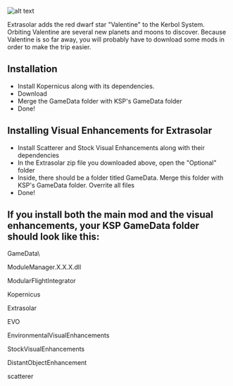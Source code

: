 ![alt text](https://i.imgur.com/VvRB2lN.png)

Extrasolar adds the red dwarf star "Valentine" to the Kerbol System. Orbiting Valentine are several new planets and moons to discover. Because Valentine is so far away, you will probably have to download some mods in order to make the trip easier.

## Installation
* Install Kopernicus along with its dependencies. 
* Download
* Merge the GameData folder with KSP's GameData folder
* Done!

## Installing Visual Enhancements for Extrasolar
* Install Scatterer and Stock Visual Enhancements along with their dependencies
* In the Extrasolar zip file you downloaded above, open the "Optional" folder
* Inside, there should be a folder titled GameData. Merge this folder with KSP's GameData folder. Overrite all files
* Done!

## If you install both the main mod and the visual enhancements, your KSP GameData folder should look like this:
GameData\

ModuleManager.X.X.X.dll

ModularFlightIntegrator

Kopernicus

Extrasolar

EVO

EnvironmentalVisualEnhancements

StockVisualEnhancements

DistantObjectEnhancement

scatterer

